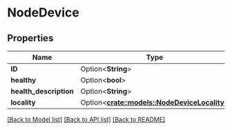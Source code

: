 # NodeDevice

## Properties

Name | Type | Description | Notes
------------ | ------------- | ------------- | -------------
**ID** | Option<**String**> |  | [optional]
**healthy** | Option<**bool**> |  | [optional]
**health_description** | Option<**String**> |  | [optional]
**locality** | Option<[**crate::models::NodeDeviceLocality**](NodeDeviceLocality.md)> |  | [optional]

[[Back to Model list]](../README.md#documentation-for-models) [[Back to API list]](../README.md#documentation-for-api-endpoints) [[Back to README]](../README.md)


